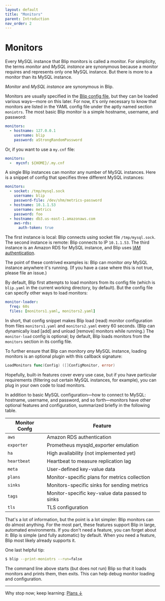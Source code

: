 ```yaml
---
layout: default
title: "Monitors"
parent: Introduction
nav_order: 2
---
```


# Monitors

Every MySQL instance that Blip monitors is called a monitor.
For simplicity, the terms _monitor_ and _MySQL instance_ are synonymous because a monitor requires and represents only one MySQL instance.
But there is more to a monitor than its MySQL instance.

<div class="note">
<em>Monitor</em> and <em>MySQL instance</em> are synonymous in Blip.
</div>

Monitors are usually specified in the [Blip config file](../config/config-file), but they can be loaded various ways&mdash;more on this later.
For now, it's only necessary to know that monitors are listed in the YAML config file under the aptly named section `moniotrs`.
The most basic Blip monitor is a simple hostname, username, and password:

```yaml
monitors:
  - hostname: 127.0.0.1
    username: blip
    password: aStrongRandomPassword
```

Or, if you want to use a `my.cnf` file:

```yaml
monitors:
  -  mycnf: ${HOME}/.my.cnf
```

A single Blip instances can monitor any number of MySQL instances.
Here is a snippet of config that specifies three different MySQL instances:

```yaml
monitors:
  - socket: /tmp/mysql.sock
    username: blip
    password-file: /dev/shm/metrics-password
  - hostname: 10.1.1.53
    username: metrics
    password: foo
  - hostname: db3.us-east-1.amazonaws.com
    aws-rds:
      auth-token: true
```

The first instance is local: Blip connects using socket file `/tmp/mysql.sock`.
The second instance is remote: Blip connects to IP `10.1.1.53`.
The third instance is an Amazon RDS for MySQL instance, and Blip uses [IAM authentication](https://docs.aws.amazon.com/AmazonRDS/latest/UserGuide/UsingWithRDS.IAMDBAuth).

The point of these contrived examples is: Blip can monitor _any_ MySQL instance anywhere it's running.
(If you have a case where this is not true, please file an issue.)

By default, Blip first attempts to load monitors from its config file (which is `blip.yaml` in the current working directory, by default).
But the config file can specify other ways to load monitors:

```yaml
monitor-loader:
  freq: 60s
  files: [monitors1.yaml, monitors2.yaml]
```

In short, that config snippet makes Blip load (read) monitor configuration from files `monitors1.yaml` and `monitors2.yaml` every 60 seconds.
(Blip can dynamically load [add] and unload [remove] monitors while running.)
The `monitor-load` config is optional; by default, Blip loads monitors from the `monitors` section in its config file.

To further ensure that Blip can monitory _any_ MySQL instance, loading monitors is an optional plugin with this callback signature:

```go
LoadMonitors func(Config) ([]ConfigMonitor, error)
```

Hopefully, built-in features cover every use case, but if you have particular requirements (filtering out certain MySQL instances, for example), you can plug in your own code to load monitors.

In addition to basic MySQL configuration&mdash;how to connect to MySQL: hostname, username, and password, and so forth&mdash;monitors have other optional features and configuration, summarized briefly in the following table.

|Monitor Confg|Feature|
|-------------|-------|
|`aws`|Amazon RDS authentication|
|`exporter`|Prometheus mysqld_exporter emulation|
|`ha`|High availability (not implemented yet)|
|`heartbeat`|Heartbeat to measure replication lag|
|`meta`|User-defined key-value data|
|`plans`|Monitor-specific plans for metrics collection|
|`sinks`|Monitors-specific sinks for sending metrics|
|`tags`|Monitor-specific key-value data passed to sinks|
|`tls`|TLS configuration|

That's a lot of information, but the point is a lot simpler: Blip monitors can do almost anything.
For the most part, these features support Blip in large, automated environments.
If you don't need a feature, you can forget about it: Blip is simple (and fully automatic) by default.
When you need a feature, Blip most likely already supports it.

One last helpful tip:

```sh
$ blip --print-moniotrs --run=false
```

The command line above starts (but does not run) Blip so that it loads monitors and prints them, then exits.
This can help debug monitor loading and configuration.

---

Why stop now; keep learning: [Plans&nbsp;&darr;](plans)
